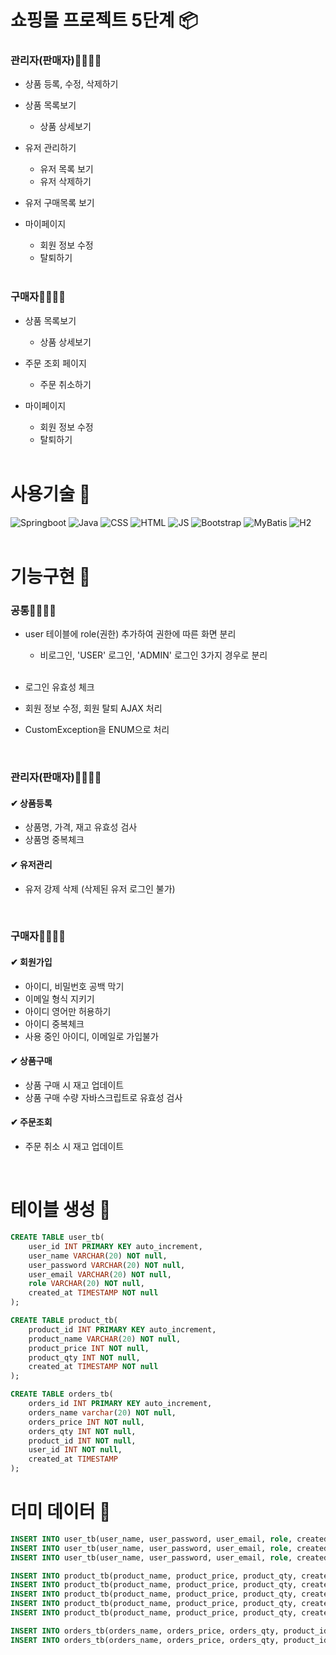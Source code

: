 # 쇼핑몰 프로젝트 5단계 📦
### 관리자(판매자)👷‍♀️👷‍♂️
- 상품 등록, 수정, 삭제하기
- 상품 목록보기
  - 상품 상세보기
- 유저 관리하기
  - 유저 목록 보기
  - 유저 삭제하기
- 유저 구매목록 보기
- 마이페이지
  - 회원 정보 수정
  - 탈퇴하기

  <br/>
### 구매자🙍‍♂️🙍‍♀️
- 상품 목록보기
  - 상품 상세보기
- 주문 조회 페이지
  - 주문 취소하기
- 마이페이지
  - 회원 정보 수정
  - 탈퇴하기
  
  <br/>
# 사용기술 🧪
![Springboot](https://img.shields.io/badge/-Springboot-6DB33F)
![Java](https://img.shields.io/badge/-Java-F09820)
![CSS](https://img.shields.io/badge/-CSS-1572B6)
![HTML](https://img.shields.io/badge/-HTML-E34F26)
![JS](https://img.shields.io/badge/-JavaScript-F7DF1E)
![Bootstrap](https://img.shields.io/badge/-Bootstrap-7952B3)
![MyBatis](https://img.shields.io/badge/-MyBatis-B10000)
![H2](https://img.shields.io/badge/-H2Console-41BDF5)  
  <br/>
# 기능구현 🔧
### 공통👨‍👩‍👧‍👦
- user 테이블에 role(권한) 추가하여 권한에 따른 화면 분리
  - 비로그인, 'USER' 로그인, 'ADMIN' 로그인 3가지 경우로 분리
    
  <br/>
- 로그인 유효성 체크
- 회원 정보 수정, 회원 탈퇴 AJAX 처리
- CustomException을 ENUM으로 처리
  
   <br/>

### 관리자(판매자)👷‍♀️👷‍♂️
#### ✔ 상품등록
- 상품명, 가격, 재고 유효성 검사
- 상품명 중복체크
#### ✔ 유저관리
- 유저 강제 삭제 (삭제된 유저 로그인 불가)

   <br/>
### 구매자🙍‍♂️🙍‍♀️
#### ✔ 회원가입 
- 아이디, 비밀번호 공백 막기
- 이메일 형식 지키기
- 아이디 영어만 허용하기
- 아이디 중복체크
- 사용 중인 아이디, 이메일로 가입불가

#### ✔ 상품구매
- 상품 구매 시 재고 업데이트
- 상품 구매 수량 자바스크립트로 유효성 검사
#### ✔ 주문조회
- 주문 취소 시 재고 업데이트

   <br/>

# 테이블 생성 📁
```sql
CREATE TABLE user_tb(
	user_id INT PRIMARY KEY auto_increment,
	user_name VARCHAR(20) NOT null,
	user_password VARCHAR(20) NOT null,
	user_email VARCHAR(20) NOT null,
	role VARCHAR(20) NOT null,
	created_at TIMESTAMP NOT null
);

CREATE TABLE product_tb(
	product_id INT PRIMARY KEY auto_increment,
	product_name VARCHAR(20) NOT null,
	product_price INT NOT null,
	product_qty INT NOT null,
	created_at TIMESTAMP NOT null
);

CREATE TABLE orders_tb(
    orders_id INT PRIMARY KEY auto_increment,
    orders_name varchar(20) NOT null,
    orders_price INT NOT null,
    orders_qty INT NOT null,
    product_id INT NOT null,
    user_id INT NOT null,
    created_at TIMESTAMP
);
```
# 더미 데이터 📰
```sql
INSERT INTO user_tb(user_name, user_password, user_email, role, created_at) VALUES ('ssar', '1234', 'ssar@nate.com','USER', NOW());
INSERT INTO user_tb(user_name, user_password, user_email, role, created_at) VALUES ('cos', '1234', 'cos@nate.com', 'USER', NOW());
INSERT INTO user_tb(user_name, user_password, user_email, role, created_at) VALUES ('admin', '1234', 'admin@nate.com', 'ADMIN', NOW());

INSERT INTO product_tb(product_name, product_price, product_qty, created_at) VALUES('바나나', 3000, 98, NOW());
INSERT INTO product_tb(product_name, product_price, product_qty, created_at) VALUES('딸기', 2000, 100, NOW());
INSERT INTO product_tb(product_name, product_price, product_qty, created_at) VALUES('키위', 4000, 85, NOW());
INSERT INTO product_tb(product_name, product_price, product_qty, created_at) VALUES('오렌지', 3500, 50, NOW());
INSERT INTO product_tb(product_name, product_price, product_qty, created_at) VALUES('사과', 1000, 200, NOW());

INSERT INTO orders_tb(orders_name, orders_price, orders_qty, product_id, user_id, created_at) VALUES ('바나나', 3000, 2, 1, 1, NOW());
INSERT INTO orders_tb(orders_name, orders_price, orders_qty, product_id, user_id, created_at)  VALUES ('딸기', 2000, 5, 2, 2, NOW());
```

